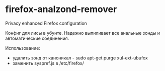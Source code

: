 # firefox-analzond-remover
Privacy enhanced Firefox configuration

Конфиг для лисы в убунте. Надежно выпиливает все анальные зонды и автоматические соединения.

Использование:

- удалить зонд от каноникал - sudo apt-get purge xul-ext-ubufox
- заменить syspref.js в /etc/firefox/

